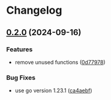 # Changelog

## [0.2.0](https://github.com/Jmainguy/kibanaRefreshFields/compare/v0.1.0...v0.2.0) (2024-09-16)


### Features

* remove unused functions ([0d77978](https://github.com/Jmainguy/kibanaRefreshFields/commit/0d779785fabbaf0f92fc501f040f4dfb34685fb4))


### Bug Fixes

* use go version 1.23.1 ([ca4aebf](https://github.com/Jmainguy/kibanaRefreshFields/commit/ca4aebf6bd0a788b877c78d7dd066774fb7d1e03))
